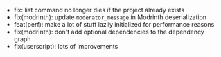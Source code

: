 - fix: list command no longer dies if the project already exists
- fix(modrinth): update `moderator_message` in Modrinth deserialization
- feat(perf): make a lot of stuff lazily initialized for performance reasons
- fix(modrinth): don't add optional dependencies to the dependency graph
- fix(userscript): lots of improvements 
